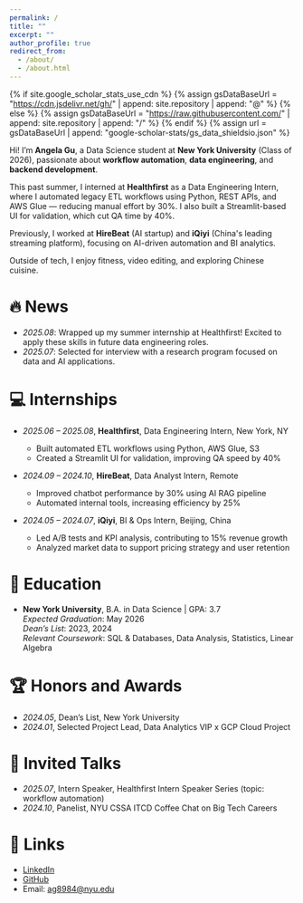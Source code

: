 ```yaml
---
permalink: /
title: ""
excerpt: ""
author_profile: true
redirect_from: 
  - /about/
  - /about.html
---
```


{% if site.google_scholar_stats_use_cdn %}
{% assign gsDataBaseUrl = "https://cdn.jsdelivr.net/gh/" | append: site.repository | append: "@" %}
{% else %}
{% assign gsDataBaseUrl = "https://raw.githubusercontent.com/" | append: site.repository | append: "/" %}
{% endif %}
{% assign url = gsDataBaseUrl | append: "google-scholar-stats/gs_data_shieldsio.json" %}

<span class='anchor' id='about-me'></span>

Hi! I’m **Angela Gu**, a Data Science student at **New York University** (Class of 2026), passionate about **workflow automation**, **data engineering**, and **backend development**.

This past summer, I interned at **Healthfirst** as a Data Engineering Intern, where I automated legacy ETL workflows using Python, REST APIs, and AWS Glue — reducing manual effort by 30%. I also built a Streamlit-based UI for validation, which cut QA time by 40%.

Previously, I worked at **HireBeat** (AI startup) and **iQiyi** (China's leading streaming platform), focusing on AI-driven automation and BI analytics.

Outside of tech, I enjoy fitness, video editing, and exploring Chinese cuisine.

# 🔥 News
- *2025.08*: Wrapped up my summer internship at Healthfirst! Excited to apply these skills in future data engineering roles.
- *2025.07*: Selected for interview with a research program focused on data and AI applications.

# 💻 Internships
- *2025.06 – 2025.08*, **Healthfirst**, Data Engineering Intern, New York, NY  
  - Built automated ETL workflows using Python, AWS Glue, S3  
  - Created a Streamlit UI for validation, improving QA speed by 40%

- *2024.09 – 2024.10*, **HireBeat**, Data Analyst Intern, Remote  
  - Improved chatbot performance by 30% using AI RAG pipeline  
  - Automated internal tools, increasing efficiency by 25%

- *2024.05 – 2024.07*, **iQiyi**, BI & Ops Intern, Beijing, China  
  - Led A/B tests and KPI analysis, contributing to 15% revenue growth  
  - Analyzed market data to support pricing strategy and user retention

# 📖 Education
- **New York University**, B.A. in Data Science | GPA: 3.7  
  *Expected Graduation*: May 2026  
  *Dean’s List*: 2023, 2024  
  *Relevant Coursework*: SQL & Databases, Data Analysis, Statistics, Linear Algebra

# 🏆 Honors and Awards
- *2024.05*, Dean’s List, New York University  
- *2024.01*, Selected Project Lead, Data Analytics VIP x GCP Cloud Project

# 💬 Invited Talks
- *2025.07*, Intern Speaker, Healthfirst Intern Speaker Series (topic: workflow automation)  
- *2024.10*, Panelist, NYU CSSA ITCD Coffee Chat on Big Tech Careers

# 🔗 Links
- [LinkedIn](https://linkedin.com/in/anqi-gu-usa)  
- [GitHub](https://github.com/AngelaGu706)  
- Email: ag8984@nyu.edu

